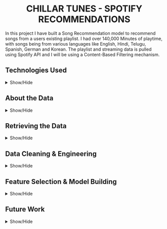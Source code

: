  <h1 align='center'>CHILLAR TUNES - SPOTIFY RECOMMENDATIONS</h1>
 
 In this project I have built a Song Recommendation model to recommend songs from a users existing playlist.  I had over 140,000 Minutes of playtime, with songs being from various languages like English, Hindi, Telugu, Spanish, German and Korean.  The playlist and streaming data is pulled using Spotify API and I will be using a Content-Based Filtering mechanism.
 
 ## Technologies Used

<details>
<a name="Technologies_Used"></a>
<summary>Show/Hide</summary>
<br>
 
 * **Python**
 * **Pandas**
 * **Numpy**
 * **Seaborn**
 * **Matplotlib**
 * **SpotiPy API**
 * **Sci-kit Learn**
 * **Google Collab**
 </details>
 
  ## About the Data
 
 <details>
<a name="Technologies_Used"></a>
<summary>Show/Hide</summary>
<br>
  
  The project uses three separate datasets. *StreamingHistory.csv* has Track_name, track_id, msPlayed and the Date of play. Each record is a song being played on the Spotify web player or app. *Playlists.csv* has the playlist data of a user. It has over 40 columns including information such as artist_name, artist_id, playist_id, playlist_name, created_at and other such informatio but more importantly it contains the various attributes of a song like danceability, speechiness, acousticness, instrumentalness, liveness and tempo. The final dataset is from kaggle (https://www.kaggle.com/yamaerenay/spotify-dataset-19212020-160k-tracks). This contains all the songs currently on Spotify USA and their relavent metadata.
</details>

## Retrieving the Data

<details>
<a name="Technologies_Used"></a>
<summary>Show/Hide</summary>
<br>
  
 I used a Spotify Web API called [Spotipy](https://spotipy.readthedocs.io/en/2.18.0/). It is a really easy-to-use API which makes it easy to make calls to the Spotify servers. To start I created a [Spotify for Developers](https://developer.spotify.com/) account. This acts as a HQ to monitor who has access to your app. Here we need to give acces to a redirect URI. I used  http://localhost:9001/callback. Put the client_id, client_secret and redirect_uri in a secrets.yml file, for API calls and OAuth. From here I retrieved StreamingHistory and Playlist data.
 
  </details>
  
  ## Data Cleaning & Engineering

<details>
<a name="Technologies_Used"></a>
<summary>Show/Hide</summary>
<br>
  
 The *StreamingHistory.csv* is essentially a history of minutes listened to on Spotify. I used the *groupby* function on Track Name and Track ID and created two new columns for total time a song was played for and the number of times a song was played. 
  
  The *Playlist* dataset had a ton of useless data like playlist id, playlist name, created_at etc. After removing the useless data I got to cleaning the data. Spotify sometimes has the same song with different IDs as explicit and non-explicit. So I looked at the total listen time and deleted those non-explicit songs which I didnt listen as much. For feature engineering I added a Tokenization-count feature which is a count for an artist. If the artist is listened often, then the count feature is higher, acting as a sort of weight in favour of the record.  
  
I am the type of guy to just add the song to a playlist and forget about it. To get a representative target label, I used visualized the amount of minutes listened and amount of times a song was played. I found out that there is a sharp drop of songs at 20 count. So I chose this to represent my label as these are my true favouite songs. 
</details>  

## Feature Selection & Model Building
<details>
<a name="Technologies_Used"></a>
<summary>Show/Hide</summary>
<br>
 
  I used Recursive Feature Elimination with Cross_Validation(RFECV) to figure out what features are useful. After plotting the various features and their param_scores, I made a decision to cut-off the 4 features which had very low scores. I used Stratified 10-Fold with GridSearchCV train my model. I used three estimators: K-NN, Random Forest and XGBoost. I used the class_weights param in XGBoost as my data was imbalanced. The models performed like so: Random Forest 92% F-1, XGboost: 94% F-1, K-NN: 81% F-1.
 
I also discovered that the song features that had the most association with a favorite song of mine were popularity (+ association), danceability (+ association), and instrumentalness (- association). This finding indicates that my music taste is generally mainstream with good characteristics of a dance song but also with more focus on words. All these features appear to represent the Pop genre, which may indicate that is may favorite genre.
  
Finally I used a open-source Kaggle dataset containing all songs from Spotify USA, to recommend me my new songs. This I had a array of new songs to listen, not being constrained by Spotify's 30 songs recommendations in Discover Weekly. 
  
### Playlist Creation
  
  I wrote a script which takes the new prediction from a pandas DataFrame into a Spotify playlist. I again used SpotiPy API to achieve this.
  </details>
  
  ## Future Work
<details>
<a name="Technologies_Used"></a>
<summary>Show/Hide</summary>
<br>
  
While this model works well as a Content-based recommendation system, it runs into the problem of cold-start. We can solve this by using the SpotifyFeatures playlists 'popularity' feature and recommend songs based on that to new users.
  
 While this project talks to Spotify API, I want to produtionize this and make it web-facing so that anyone can use it. For that I'm planning on learning Flask or FastAPI which are web-app APIs used to put apps on the web.
